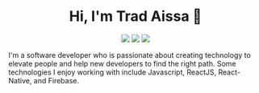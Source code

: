 
<h1 align="center">Hi, I'm Trad Aissa 👋</h1>
<p align="center">
    <a href="https://twitter.com/trad_aissa"><img src="https://img.shields.io/badge/twitter-%231FA1F1?style=flat&logo=twitter&logoColor=white"/></a>
    <a href="https://www.linkedin.com/in/aissa-trad-6b0b33179/"><img src="https://img.shields.io/badge/linkedin-%230177B5?style=flat&logo=linkedin&logoColor=white"/></a>
    <!--<a href="https://www.youtube.com/channel/UCPk6UqBYx2gmmJ0vZ8YYZ1Q"><img src="https://img.shields.io/badge/youtube-%23FF0000?style=flat&logo=youtube&logoColor=white"/></a>-->
    <a href="https://www.instagram.com/trad.aissa/"><img src="https://img.shields.io/badge/instagram-%23E4415F?style=flat&logo=instagram&logoColor=white"/></a>
  </p>
  
  <!--<img src="https://avatars.githubusercontent.com/u/26231027?v=4" align="right" width="25%"/>-->

I'm a software developer who is passionate about creating technology to elevate people and help new developers to find the right path. Some technologies I enjoy working with include Javascript, ReactJS, React-Native, and Firebase.

